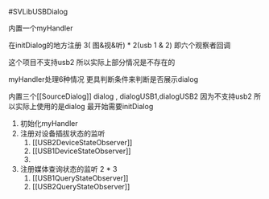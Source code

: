 #SVLibUSBDialog 

内置一个myHandler

在initDialog的地方注册 3( 图&视&听) * 2(usb 1 & 2) 即六个观察者回调

这个项目不支持usb2 所以实际上部分情况是不存在的

myHandler处理6种情况
更具判断条件来判断是否展示dialog


内置三个[[SourceDialog]]  dialog , dialogUSB1,dialogUSB2
因为不支持usb2 所以实际上使用的是dialog
最开始需要initDialog
1. 初始化myHandler
2. 注册对设备插拔状态的监听
	1. [[USB2DeviceStateObserver]]
	2. [[USB1DeviceStateObserver]]
	3. 
3. 注册媒体查询状态的监听 2 * 3
	1. [[USB1QueryStateObserver]]
	2. [[USB2QueryStateObserver]]